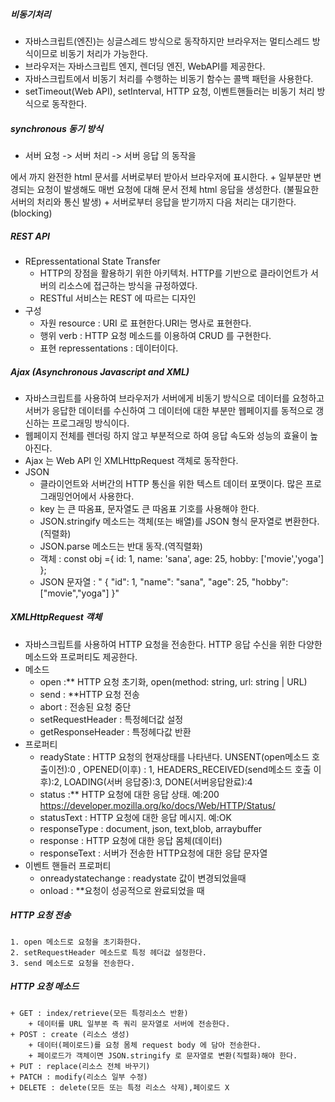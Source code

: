 ##### 비동기처리
+ 자바스크립트(엔진)는 싱글스레드 방식으로 동작하지만 브라우저는 멀티스레드 방식이므로 비동기 처리가 가능한다.
+ 브라우저는 자바스크립트 엔지, 렌더딩 엔진, WebAPI를 제공한다.
+ 자바스크립트에서 비동기 처리를 수행하는 비동기 함수는 콜백 패턴을 사용한다.
+ setTimeout(Web API), setInterval, HTTP 요청, 이벤트핸들러는 비동기 처리 방식으로 동작한다.

##### synchronous 동기 방식 
+ 서버 요청 ->  서버 처리 -> 서버 응답  의 동작을
<html> 에서 </html> 까지 완전한 html 문서를 서버로부터 받아서 브라우저에 표시한다.
+ 일부분만 변경되는 요청이 발생해도 매번 요청에 대해 문서 전체 html 응답을 생성한다. (불필요한 서버의 처리와 통신 발생)
+ 서버로부터 응답을 받기까지 다음 처리는 대기한다.(blocking)

##### REST API
+ REpressentational State Transfer
    + HTTP의 장점을 활용하기 위한 아키텍처. HTTP를 기반으로 클라이언트가 서버의 리소스에 접근하는 방식을 규정하였다.
    + RESTful 서비스는 REST 에 따르는 디자인
+ 구성
    + 자원 resource : URI 로 표현한다.URI는 명사로 표현한다.
    + 행위 verb : HTTP 요청 메소드를 이용하여 CRUD 를 구현한다.
    + 표현 repressentations : 데이터이다.
  
##### Ajax (Asynchronous Javascript and XML)
+ 자바스크립트를 사용하여 브라우저가 서버에게 비동기 방식으로 데이터를 요청하고 서버가 응답한 데이터를 수신하여 그 데이터에 대한 부분만 웹페이지를 동적으로 갱신하는 프로그래밍 방식이다.
+ 웹페이지 전체를 렌더링 하지 않고 부분적으로 하여 응답 속도와 성능의 효율이 높아진다.
+ Ajax 는 Web API 인 XMLHttpRequest 객체로 동작한다.
+ JSON 
    + 클라이언트와 서버간의 HTTP 통신을 위한 텍스트 데이터 포맷이다. 많은 프로그래밍언어에서 사용한다.
    + key 는 큰 따옴표, 문자열도 큰 따옴표 기호를 사용해야 한다.
    + JSON.stringify 메소드는 객체(또는 배열)를 JSON 형식 문자열로 변환한다.(직렬화)
    + JSON.parse 메소드는 반대 동작.(역직렬화)
    + 객체 : const obj ={
        id: 1,
        name: 'sana',
        age: 25,
        hobby: ['movie','yoga']
    };
    + JSON 문자열 : 
    " {
      "id": 1,
      "name": "sana",
      "age": 25,
      "hobby": ["movie","yoga"]
    }"

##### XMLHttpRequest 객체
+ 자바스크립트를 사용하여 HTTP 요청을 전송한다.  HTTP 응답 수신을 위한 다양한 메소드와 프로퍼티도 제공한다.
+ 메소드
    + open :** HTTP 요청 초기화, open(method: string, url: string | URL)
    + send : **HTTP 요청 전송
    + abort : 전송된 요청 중단
    + setRequestHeader : 특정헤더값 설정
    + getResponseHeader : 특정헤다값 반환
+ 프로퍼티
    + readyState : HTTP 요청의 현재상태를 나타낸다. 
            UNSENT(open메소드 호출이전):0 , OPENED(이후) : 1, 
            HEADERS_RECEIVED(send메소드 호출 이후):2, 
            LOADING(서버 응답중):3, DONE(서버응답완료):4
    + status :** HTTP 요청에 대한 응답 상태. 예:200   https://developer.mozilla.org/ko/docs/Web/HTTP/Status/
    + statusText : HTTP 요청에 대한 응답 메시지. 예:OK    
    + responseType : document, json, text,blob, arraybuffer
    + response : HTTP 요청에 대한 응답 몸체(데이터)
    + responseText : 서버가 전송한 HTTP요청에 대한 응답 문자열
+ 이벤트 핸들러 프로퍼티
    + onreadystatechange : readystate 값이 변경되었을때
    + onload : **요청이 성공적으로 완료되었을 때

##### HTTP 요청 전송
    1. open 메소드로 요청을 초기화한다.
    2. setRequestHeader 메소드로 특정 헤더값 설정한다.
    3. send 메소드로 요청을 전송한다.

##### HTTP 요청 메소드
    + GET : index/retrieve(모든 특정리소스 반환)
        + 데이터를 URL 일부분 즉 쿼리 문자열로 서버에 전송한다.
    + POST : create (리소스 생성)
        + 데이터(페이로드)를 요청 몸체 request body 에 담아 전송한다.
        + 페이로드가 객체이면 JSON.stringify 로 문자열로 변환(직렬화)해야 한다.
    + PUT : replace(리소스 전체 바꾸기)
    + PATCH : modify(리소스 일부 수정)
    + DELETE : delete(모든 또는 특정 리소스 삭제),페이로드 X